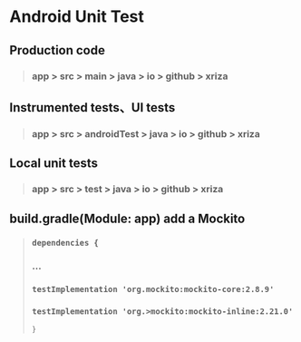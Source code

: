# Android Unit Test
## Production code
>### app > src > main > java > io > github > xriza

## Instrumented tests、UI tests
>### app > src > androidTest > java > io > github > xriza

## Local unit tests
>### app > src > test > java > io > github > xriza

## build.gradle(Module: app) add a Mockito
>### `dependencies {`
>### ...
>### `testImplementation 'org.mockito:mockito-core:2.8.9'`
>### `testImplementation 'org.>mockito:mockito-inline:2.21.0'`
>`}`